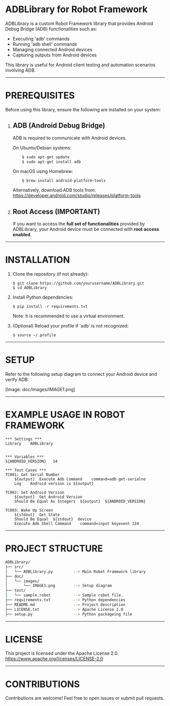 ADBLibrary for Robot Framework
==============================

ADBLibrary is a custom Robot Framework library that provides Android Debug Bridge (ADB) functionalities such as:

- Executing 'adb' commands
- Running 'adb shell' commands
- Managing connected Android devices
- Capturing outputs from Android devices

This library is useful for Android client testing and automation scenarios involving ADB.

-------------------------------------------------------------------------------

PREREQUISITES
=============

Before using this library, ensure the following are installed on your system:

1. ADB (Android Debug Bridge)
   ---------------------------------

   ADB is required to communicate with Android devices.

   On Ubuntu/Debian systems:
   ``` sh
       $ sudo apt-get update
       $ sudo apt-get install adb
    ```
   On macOS using Homebrew:
   ```
       $ brew install android-platform-tools
    ```
   Alternatively, download ADB tools from:
       https://developer.android.com/studio/releases/platform-tools

2. Root Access (IMPORTANT)
   ---------------------------------

   If you want to access the **full set of functionalities** provided by ADBLibrary,
   your Android device must be connected with **root access enabled**.

-------------------------------------------------------------------------------

INSTALLATION
============

1. Clone the repository (if not already):

       $ git clone https://github.com/yourusername/ADBLibrary.git
       $ cd ADBLibrary

2. Install Python dependencies:

       $ pip install -r requirements.txt

   Note: It is recommended to use a virtual environment.

3. (Optional) Reload your profile if 'adb' is not recognized:

       $ source ~/.profile

-------------------------------------------------------------------------------

SETUP
=====

Refer to the following setup diagram to connect your Android device and verify ADB:

[Image: doc/images/IMAGE1.png]

-------------------------------------------------------------------------------

EXAMPLE USAGE IN ROBOT FRAMEWORK
================================
``` robot
*** Settings ***
Library    ADBLibrary


*** Variables ***
${ANDROID_VERSION}   14

*** Test Cases ***
TC001: Get Serial Number
    ${output}  Execute Adb Command    command=adb get-serialno
    Log    Android version is ${output}

TC002: Get Android Version
    ${output}  Get Android Version
    Should Be Equal As Integers  ${output}  ${ANDROID_VERSION}

TC003: Wake Up Screen
    ${stdout}  Get State
    Should Be Equal  ${stdout}  device
    Execute Adb Shell Command    command=input keyevent 224
```
-------------------------------------------------------------------------------

PROJECT STRUCTURE
=================
``` sh
ADBLibrary/
├── src/
│   └── ADBLibrary.py         --> Main Robot Framework library
├── doc/
│   └── images/
│       └── IMAGE1.png        --> Setup diagram
├── test/
|   └── sample.robot          --> Sample robot file.
├── requirements.txt          --> Python dependencies
├── README.md                 --> Project description
├── LICENSE.txt               --> Apache License 2.0
├── setup.py                  --> Python packageing file
```
-------------------------------------------------------------------------------

LICENSE
=======

This project is licensed under the Apache License 2.0.
https://www.apache.org/licenses/LICENSE-2.0

-------------------------------------------------------------------------------

CONTRIBUTIONS
=============

Contributions are welcome! Feel free to open issues or submit pull requests.
